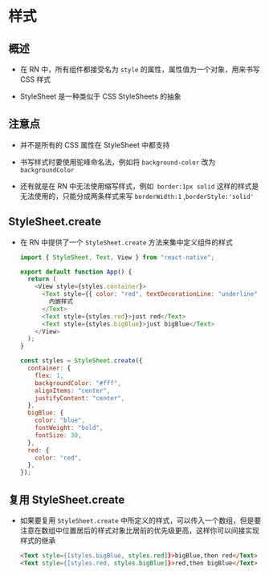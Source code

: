 # 样式

## 概述

+ 在 RN 中，所有组件都接受名为 `style` 的属性，属性值为一个对象，用来书写 CSS 样式

+ StyleSheet 是一种类似于 CSS StyleSheets 的抽象

## 注意点

+ 并不是所有的 CSS 属性在 StyleSheet 中都支持

+ 书写样式时要使用驼峰命名法，例如将 `background-color` 改为 `backgroundColor`

+ 还有就是在 RN 中无法使用缩写样式，例如` border:1px solid` 这样的样式是无法使用的，只能分成两条样式来写 `borderWidth:1` ,`borderStyle:'solid'`

## StyleSheet.create

+ 在 RN 中提供了一个 `StyleSheet.create` 方法来集中定义组件的样式

  ```js
  import { StyleSheet, Text, View } from "react-native";

  export default function App() {
    return (
      <View style={styles.container}>
        <Text style={{ color: "red", textDecorationLine: "underline" }}>
          内嵌样式
        </Text>
        <Text style={styles.red}>just red</Text>
        <Text style={styles.bigBlue}>just bigBlue</Text>
      </View>
    );
  }

  const styles = StyleSheet.create({
    container: {
      flex: 1,
      backgroundColor: "#fff",
      alignItems: "center",
      justifyContent: "center",
    },
    bigBlue: {
      color: "blue",
      fontWeight: "bold",
      fontSize: 30,
    },
    red: {
      color: "red",
    },
  });
  ```

## 复用 StyleSheet.create

+ 如果要复用 `StyleSheet.create` 中所定义的样式，可以传入一个数组，但是要注意在数组中位置居后的样式对象比居前的优先级更高，这样你可以间接实现样式的继承

  ```html
  <Text style={[styles.bigBlue, styles.red]}>bigBlue,then red</Text>
  <Text style={[styles.red, styles.bigBlue]}>red,then bigBlue</Text>
  ```
